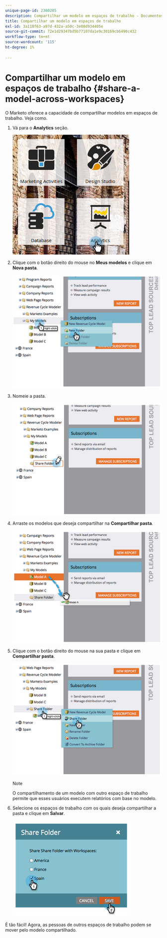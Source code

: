 ```yaml
---
unique-page-id: 2360205
description: Compartilhar um modelo em espaços de trabalho - Documentos do Marketo - Documentação do produto
title: Compartilhar um modelo em espaços de trabalho
exl-id: 3a118f63-a97d-432a-a50c-3e08d934405e
source-git-commit: 72e1d29347bd5b77107da1e9c30169cb6490c432
workflow-type: tm+mt
source-wordcount: '115'
ht-degree: 1%

---
```


# Compartilhar um modelo em espaços de trabalho {#share-a-model-across-workspaces}

O Marketo oferece a capacidade de compartilhar modelos em espaços de trabalho. Veja como.

1. Vá para o **Analytics** seção.

   ![](assets/analytics.png)

1. Clique com o botão direito do mouse no **Meus modelos** e clique em **Nova pasta**.

   ![](assets/image2014-10-3-14-3a5-3a23.png)

1. Nomeie a pasta.

   ![](assets/image2014-10-3-14-3a5-3a38.png)

1. Arraste os modelos que deseja compartilhar na **Compartilhar pasta**.

   ![](assets/image2014-10-3-14-3a5-3a52.png)

1. Clique com o botão direito do mouse na sua pasta e clique em **Compartilhar pasta**.

   ![](assets/image2014-10-3-14-3a6-3a9.png)

   >[!NOTE]
   >
   >O compartilhamento de um modelo com outro espaço de trabalho permite que esses usuários executem relatórios com base no modelo.

1. Selecione os espaços de trabalho com os quais deseja compartilhar a pasta e clique em **Salvar**.

   ![](assets/image2014-10-3-14-3a6-3a22.png)

É tão fácil! Agora, as pessoas de outros espaços de trabalho podem se mover pelo modelo compartilhado.
